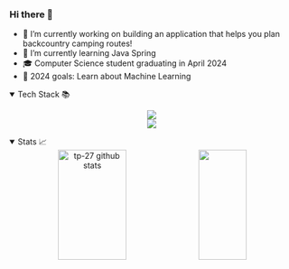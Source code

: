 ### Hi there 👋
- 🔭 I’m currently working on building an application that helps you plan backcountry camping routes!
- 🌱 I’m currently learning Java Spring 
- 🎓 Computer Science student graduating in April 2024 
- 🥅 2024 goals: Learn about Machine Learning


<details open>
<summary>  Tech Stack 📚 </summary>
<p align="center">
        <a href="https://skillicons.dev">
            <img src="https://skillicons.dev/icons?i=javascript,python,java,react,express,nodejs,mongodb,c,php,html,css,mysql,postgres,mysql"/>
        </a>
        <br />
        <a href="https://skillicons.dev">
            <img src="https://skillicons.dev/icons?i=aws,gcp,figma,git,docker,postman,netlify,linux"/>
        </a>
    </p>
</details>


<details open>
<summary>  Stats 📈 </summary>
<div align="center">  
  <img width="49%" height="195px" src="https://github-readme-stats.vercel.app/api?username=tp-27&show_icons=true&count_private=true&hide_border=true&title_color=26A269&icon_color=26A269&text_color=c9d1d9&bg_color=0d1117" alt="tp-27 github stats" /> 
  <img width="41%" height="195px" src="https://github-readme-stats.vercel.app/api/top-langs/?username=tp-27&layout=compact&hide_border=true&&hide=python&title_color=26A269&text_color=ff91a4&bg_color=0d1117" />
</div>
</details>

